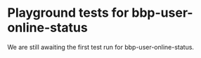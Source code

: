 # Playground tests for bbp-user-online-status
We are still awaiting the first test run for bbp-user-online-status.
